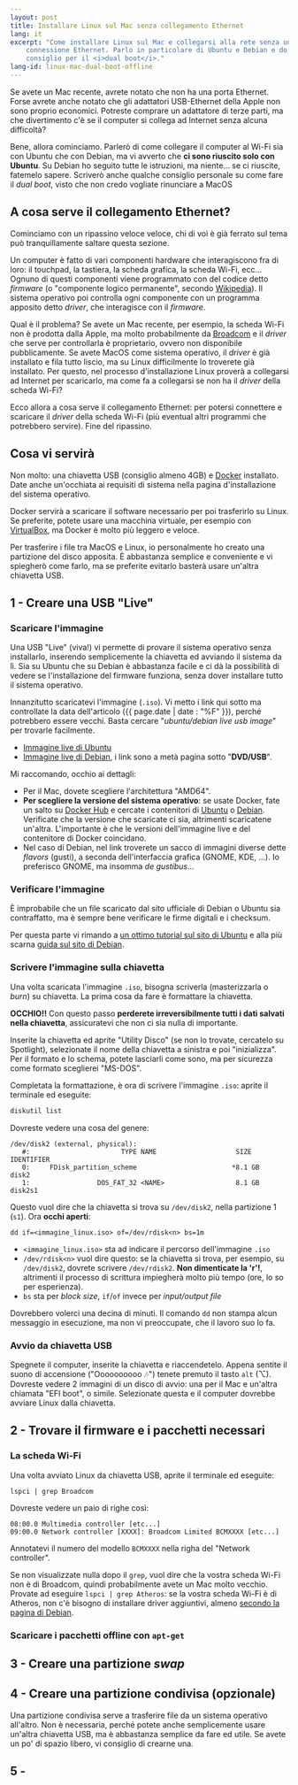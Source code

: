 ```yaml
---
layout: post
title: Installare Linux sul Mac senza collegamento Ethernet
lang: it
excerpt: "Come installare Linux sul Mac e collegarsi alla rete senza una
	connessione Ethernet. Parlo in particolare di Ubuntu e Debian e do qualche
	consiglio per il <i>dual boot</i>."
lang-id: linux-mac-dual-boot-offline
---
```


Se avete un Mac recente, avrete notato che non ha una porta Ethernet. Forse
avrete anche notato che gli adattatori USB-Ethernet della Apple non sono proprio
economici. Potreste comprare un adattatore di terze parti, ma che divertimento
c'è se il computer si collega ad Internet senza alcuna difficoltà? 

Bene, allora cominciamo. Parlerò di come collegare il computer al Wi-Fi sia con
Ubuntu che con Debian, ma vi avverto che **ci sono riuscito solo con Ubuntu**.
Su Debian ho seguito tutte le istruzioni, ma niente... se ci riuscite, fatemelo
sapere. Scriverò anche qualche consiglio personale su come fare il _dual boot_, 
visto che non credo vogliate rinunciare a MacOS 


## A cosa serve il collegamento Ethernet?

Cominciamo con un ripassino veloce veloce, chi di voi è già ferrato sul tema può
tranquillamente saltare questa sezione.

Un computer è fatto di vari componenti hardware che interagiscono fra di loro:
il touchpad, la tastiera, la scheda grafica, la scheda Wi-Fi, ecc... Ognuno di
questi componenti viene programmato con del codice detto _firmware_ (o
"componente logico permanente", secondo [Wikipedia](https://it.wikipedia.org/wiki/Firmware)). 
Il sistema operativo poi controlla ogni componente con un programma apposito
detto _driver_, che interagisce con il _firmware_.

Qual è il problema? Se avete un Mac recente, per esempio, la scheda Wi-Fi non è
prodotta dalla Apple, ma molto probabilmente da
[Broadcom](https://www.broadcom.com/) e il _driver_ che serve per controllarla è
proprietario, ovvero non disponibile pubblicamente. Se avete MacOS come sistema
operativo, il _driver_ è già installato e fila tutto liscio, ma su Linux
difficilmente lo troverete già installato. Per questo, nel processo
d'installazione Linux proverà a collegarsi ad Internet per scaricarlo, ma come
fa a collegarsi se non ha il _driver_ della scheda Wi-Fi?

Ecco allora a cosa serve il collegamento Ethernet: per potersi connettere e
scaricare il _driver_ della scheda Wi-Fi (più eventual altri programmi che
potrebbero servire). Fine del ripassino.


## Cosa vi servirà

Non molto: una chiavetta USB (consiglio almeno 4GB) e [Docker](https://www.docker.com/) installato.
Date anche un'occhiata ai requisiti di sistema nella pagina d'installazione del
sistema operativo.

Docker servirà a scaricare il software necessario per poi trasferirlo su Linux.
Se preferite, potete usare una macchina virtuale, per esempio con [VirtualBox](https://www.virtualbox.org/),
ma Docker è molto più leggero e veloce.

Per trasferire i file tra MacOS e Linux, io personalmente ho creato una
partizione del disco apposita. È abbastanza semplice e conveniente e vi
spiegherò come farlo, ma se preferite evitarlo basterà usare un'altra chiavetta
USB.

## 1 - Creare una USB "Live"

### Scaricare l'immagine

Una USB "Live" (viva!) vi permette di provare il sistema operativo senza
installarlo, inserendo semplicemente la chiavetta ed avviando il sistema da lì.
Sia su Ubuntu che su Debian è abbastanza facile e ci dà la possibilità di
vedere se l'installazione del firmware funziona, senza dover installare tutto
il sistema operativo.

Innanzitutto scaricatevi l'immagine (`.iso`). Vi metto i link qui sotto ma controllate la
data dell'articolo ({{ page.date | date : "%F" }}), perché potrebbero essere vecchi. Basta
cercare "_ubuntu/debian live usb image_" per trovarle facilmente.

* [Immagine live di Ubuntu](https://ubuntu.com/download/desktop)
* [Immagine live di Debian](https://www.debian.org/CD/live/), i link sono a metà
  pagina sotto "**DVD/USB**".

Mi raccomando, occhio ai dettagli:
* Per il Mac, dovete scegliere l'architettura "AMD64".
* **Per scegliere la versione del sistema operativo**: se usate Docker, fate un salto su [Docker
  Hub](https://hub.docker.com/_/ubuntu) e cercate i contenitori di
  [Ubuntu](https://hub.docker.com/_/ubuntu) o [Debian](https://hub.docker.com/_/debian). 
  Verificate che la versione che scaricate ci sia, altrimenti scaricatene un'altra. 
  L'importante è che le versioni dell'immagine live e del contenitore di Docker
  coincidano.
* Nel caso di Debian, nel link troverete un sacco di immagini diverse dette
  _flavors_ (gusti), a seconda dell'interfaccia grafica (GNOME, KDE, ...). Io
  preferisco GNOME, ma insomma _de gustibus_...

### Verificare l'immagine

È improbabile che un file scaricato dal sito ufficiale di Debian o Ubuntu sia
contraffatto, ma è sempre bene verificare le firme digitali e i checksum.

Per questa parte vi rimando a [un ottimo tutorial sul sito di
Ubuntu](https://ubuntu.com/tutorials/how-to-verify-ubuntu) e alla più scarna
[guida sul sito di Debian](https://www.debian.org/CD/verify).

### Scrivere l'immagine sulla chiavetta

Una volta scaricata l'immagine `.iso`, bisogna scriverla (masterizzarla o
_burn_) su chiavetta. La prima cosa da fare è formattare la chiavetta.

**OCCHIO!!** Con questo passo **perderete irreversibilmente tutti i dati 
salvati nella chiavetta**, assicuratevi che non ci sia nulla di importante.

Inserite la chiavetta ed aprite "Utility Disco" (se non lo trovate, cercatelo
su Spotlight), selezionate il nome della chiavetta a sinistra e poi
"inizializza". Per il formato e lo schema, potete lasciarli come sono, ma per
sicurezza come formato sceglierei "MS-DOS".

Completata la formattazione, è ora di scrivere l'immagine `.iso`: aprite
il terminale ed eseguite:

```bash
diskutil list
```

Dovreste vedere una cosa del genere:

```
/dev/disk2 (external, physical):
   #:                       TYPE NAME                    SIZE       IDENTIFIER
   0:     FDisk_partition_scheme                        *8.1 GB     disk2
   1:                 DOS_FAT_32 <NAME>  ⁩                8.1 GB     disk2s1
```

Questo vuol dire che la chiavetta si trova su `/dev/disk2`, nella
partizione 1 (`s1`). Ora **occhi aperti**:

```
dd if=<immagine_linux.iso> of=/dev/rdisk<n> bs=1m
```

* `<immagine_linux.iso>` sta ad indicare il percorso dell'immagine `.iso`
* `/dev/rdisk<n>` vuol dire questo: se la chiavetta si trova, per esempio, su
  `/dev/disk2`, dovrete scrivere `/dev/rdisk2`. **Non dimenticate la 'r'!**,
  altrimenti il processo di scrittura impiegherà molto più tempo (ore, lo so
  per esperienza).
* `bs` sta per _block size_, `if`/`of` invece per _input/output file_


Dovrebbero volerci una decina di minuti. Il comando `dd` non stampa alcun
messaggio in esecuzione, ma non vi preoccupate, che il lavoro suo lo fa.


### Avvio da chiavetta USB

Spegnete il computer, inserite la chiavetta e riaccendetelo. Appena sentite
il suono di accensione ("Oooooooooo 🎶") tenete premuto il tasto `alt` (⌥).
Dovreste vedere 2 immagini di un disco di avvio: una per il Mac e un'altra
chiamata "EFI boot", o simile. Selezionate questa e il computer
dovrebbe avviare Linux dalla chiavetta.


## 2 - Trovare il firmware e i pacchetti necessari

### La scheda Wi-Fi

Una volta avviato Linux da chiavetta USB, aprite il terminale ed eseguite:

```
lspci | grep Broadcom
```

Dovreste vedere un paio di righe così:

```
08:00.0 Multimedia controller [etc...]
09:00.0 Network controller [XXXX]: Broadcom Limited BCMXXXX [etc...]
```

Annotatevi il numero del modello `BCMXXXX` nella righa del "Network controller".

Se non visualizzate nulla dopo il `grep`, vuol dire che la vostra scheda Wi-Fi
non è di Broadcom, quindi probabilmente avete un Mac molto vecchio.
Provate ad eseguire `lspci | grep Atheros`: se la
vostra scheda Wi-Fi è di Atheros, non c'è bisogno di installare driver
aggiuntivi, almeno [secondo la pagina di Debian](https://wiki.debian.org/MacBook/Wireless).




### Scaricare i pacchetti offline con `apt-get`


## 3 - Creare una partizione *swap*



## 4 - Creare una partizione condivisa (opzionale)

Una partizione condivisa serve a trasferire file da un sistema operativo
all'altro. Non è necessaria, perché potete anche semplicemente usare un'altra
chiavetta USB, ma è abbastanza semplice da fare ed utile. Se avete un po'
di spazio libero, vi consiglio di crearne una.


## 5 - 

